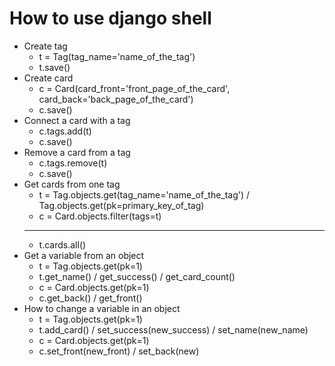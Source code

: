 How to use django shell
=======================

- Create tag
    - t = Tag(tag_name='name_of_the_tag')
    - t.save()
- Create card
    - c = Card(card_front='front_page_of_the_card', card_back='back_page_of_the_card')
    - c.save()
- Connect a card with a tag
    - c.tags.add(t)
    - c.save()
- Remove a card from a tag
    - c.tags.remove(t)
    - c.save()
- Get cards from one tag
    - t = Tag.objects.get(tag_name='name_of_the_tag') / Tag.objects.get(pk=primary_key_of_tag)
    - c = Card.objects.filter(tags=t)
    - ------
    - t.cards.all()
- Get a variable from an object
    - t = Tag.objects.get(pk=1)
    - t.get_name() / get_success() / get_card_count()
    - c = Card.objects.get(pk=1)
    - c.get_back() / get_front()
- How to change a variable in an object
    - t = Tag.objects.get(pk=1)
    - t.add_card() / set_success(new_success) / set_name(new_name)
    - c = Card.objects.get(pk=1)
    - c.set_front(new_front) / set_back(new)